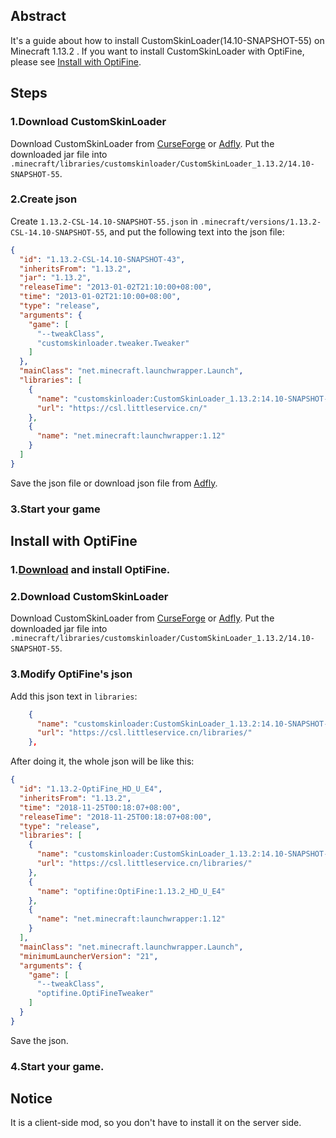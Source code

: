 ## Abstract
It's a guide about how to install CustomSkinLoader(14.10-SNAPSHOT-55) on Minecraft 1.13.2 .
If you want to install CustomSkinLoader with OptiFine, please see [Install with OptiFine](https://github.com/xfl03/MCCustomSkinLoader/wiki/1.13.2-Install-Guide#install-with-optifine).
## Steps
### 1.Download CustomSkinLoader
Download CustomSkinLoader from [CurseForge](https://minecraft.curseforge.com/projects/customskinloader/files/2634284) or [Adfly](http://stratoplot.com/3153490/csl-1132-1410-s55).
Put the downloaded jar file into `.minecraft/libraries/customskinloader/CustomSkinLoader_1.13.2/14.10-SNAPSHOT-55`.
### 2.Create json
Create `1.13.2-CSL-14.10-SNAPSHOT-55.json` in `.minecraft/versions/1.13.2-CSL-14.10-SNAPSHOT-55`, and put the following text into the json file:
```json
{
  "id": "1.13.2-CSL-14.10-SNAPSHOT-43",
  "inheritsFrom": "1.13.2",
  "jar": "1.13.2",
  "releaseTime": "2013-01-02T21:10:00+08:00",
  "time": "2013-01-02T21:10:00+08:00",
  "type": "release",
  "arguments": {
    "game": [
      "--tweakClass",
      "customskinloader.tweaker.Tweaker"
    ]
  },
  "mainClass": "net.minecraft.launchwrapper.Launch",
  "libraries": [
    {
      "name": "customskinloader:CustomSkinLoader_1.13.2:14.10-SNAPSHOT-55",
      "url": "https://csl.littleservice.cn/"
    },
    {
      "name": "net.minecraft:launchwrapper:1.12"
    }
  ]
}
```
Save the json file or download json file from [Adfly](http://stratoplot.com/5Uay).
### 3.Start your game
## Install with OptiFine
### 1.[Download](https://optifine.net/downloads) and install OptiFine.
### 2.Download CustomSkinLoader
Download CustomSkinLoader from [CurseForge](https://minecraft.curseforge.com/projects/customskinloader/files/2634284) or [Adfly](http://stratoplot.com/3153490/csl-1132-1410-s55).
Put the downloaded jar file into `.minecraft/libraries/customskinloader/CustomSkinLoader_1.13.2/14.10-SNAPSHOT-55`.
### 3.Modify OptiFine's json
Add this json text in `libraries`:
```json
    {
      "name": "customskinloader:CustomSkinLoader_1.13.2:14.10-SNAPSHOT-55",
      "url": "https://csl.littleservice.cn/libraries/"
    },
```
After doing it, the whole json will be like this:
```json
{
  "id": "1.13.2-OptiFine_HD_U_E4",
  "inheritsFrom": "1.13.2",
  "time": "2018-11-25T00:18:07+08:00",
  "releaseTime": "2018-11-25T00:18:07+08:00",
  "type": "release",
  "libraries": [
    {
      "name": "customskinloader:CustomSkinLoader_1.13.2:14.10-SNAPSHOT-55",
      "url": "https://csl.littleservice.cn/libraries/"
    },
    {
      "name": "optifine:OptiFine:1.13.2_HD_U_E4"
    },
    {
      "name": "net.minecraft:launchwrapper:1.12"
    }
  ],
  "mainClass": "net.minecraft.launchwrapper.Launch",
  "minimumLauncherVersion": "21",
  "arguments": {
    "game": [
      "--tweakClass",
      "optifine.OptiFineTweaker"
    ]
  }
}
```
Save the json.
### 4.Start your game.
## Notice
It is a client-side mod, so you don't have to install it on the server side.